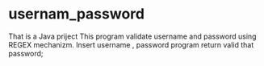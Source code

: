 # usernam_password

That is a Java priject
This program validate username and password using REGEX mechanizm.
Insert username , password program return valid that password;
